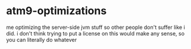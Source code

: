 # atm9-optimizations
me optimizing the server-side jvm stuff so other people don't suffer like i did.
i don't think trying to put a license on this would make any sense, so you can literally do whatever
